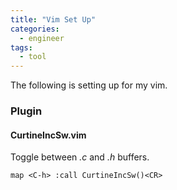 ```yaml
---
title: "Vim Set Up"
categories:
  - engineer
tags:
  - tool
---
```

The following is setting up for my vim.

### Plugin
#### CurtineIncSw.vim
Toggle between *.c* and *.h* buffers.  
```
map <C-h> :call CurtineIncSw()<CR>
```
